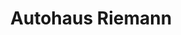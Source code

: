 ---
title: "Autohaus Riemann"
url: /cloppenburg/autohaus-riemann-max-planck-strasse/
shop: Autohaus
---